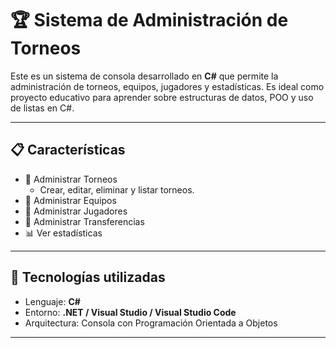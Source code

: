 # 🏆 Sistema de Administración de Torneos

Este es un sistema de consola desarrollado en **C#** que permite la administración de torneos, equipos, jugadores y estadísticas. Es ideal como proyecto educativo para aprender sobre estructuras de datos, POO y uso de listas en C#.

---

## 📋 Características

- 📁 Administrar Torneos
  - Crear, editar, eliminar y listar torneos.
- 👥 Administrar Equipos
- 🧍 Administrar Jugadores
- 🔁 Administrar Transferencias
- 📊 Ver estadísticas

---

## 🚀 Tecnologías utilizadas

- Lenguaje: **C#**
- Entorno: **.NET / Visual Studio / Visual Studio Code**
- Arquitectura: Consola con Programación Orientada a Objetos

---
